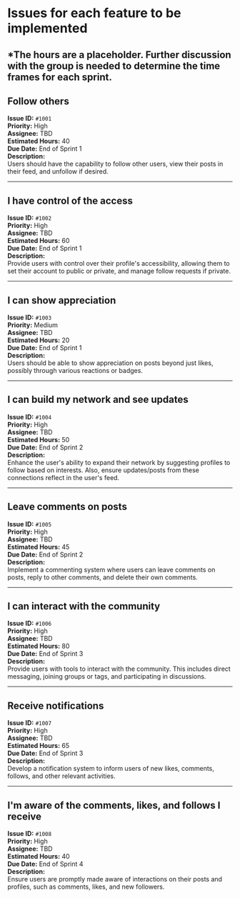 # Issues for each feature to be implemented
## *The hours are a placeholder. Further discussion with the group is needed to determine the time frames for each sprint. 

## Follow others
**Issue ID:** `#1001`  
**Priority:** High  
**Assignee:** TBD  
**Estimated Hours:** 40  
**Due Date:** End of Sprint 1  
**Description:**  
Users should have the capability to follow other users, view their posts in their feed, and unfollow if desired.

---

## I have control of the access
**Issue ID:** `#1002`  
**Priority:** High  
**Assignee:** TBD  
**Estimated Hours:** 60  
**Due Date:** End of Sprint 1  
**Description:**  
Provide users with control over their profile's accessibility, allowing them to set their account to public or private, and manage follow requests if private.

---

## I can show appreciation
**Issue ID:** `#1003`  
**Priority:** Medium  
**Assignee:** TBD  
**Estimated Hours:** 20  
**Due Date:** End of Sprint 1  
**Description:**  
Users should be able to show appreciation on posts beyond just likes, possibly through various reactions or badges.

---

## I can build my network and see updates
**Issue ID:** `#1004`  
**Priority:** High  
**Assignee:** TBD  
**Estimated Hours:** 50  
**Due Date:** End of Sprint 2  
**Description:**  
Enhance the user's ability to expand their network by suggesting profiles to follow based on interests. Also, ensure updates/posts from these connections reflect in the user's feed.

---

## Leave comments on posts
**Issue ID:** `#1005`  
**Priority:** High  
**Assignee:** TBD  
**Estimated Hours:** 45  
**Due Date:** End of Sprint 2  
**Description:**  
Implement a commenting system where users can leave comments on posts, reply to other comments, and delete their own comments.

---

## I can interact with the community
**Issue ID:** `#1006`  
**Priority:** High  
**Assignee:** TBD  
**Estimated Hours:** 80  
**Due Date:** End of Sprint 3  
**Description:**  
Provide users with tools to interact with the community. This includes direct messaging, joining groups or tags, and participating in discussions.

---

## Receive notifications
**Issue ID:** `#1007`  
**Priority:** High  
**Assignee:** TBD  
**Estimated Hours:** 65  
**Due Date:** End of Sprint 3  
**Description:**  
Develop a notification system to inform users of new likes, comments, follows, and other relevant activities.

---

## I'm aware of the comments, likes, and follows I receive
**Issue ID:** `#1008`  
**Priority:** High  
**Assignee:** TBD  
**Estimated Hours:** 40  
**Due Date:** End of Sprint 4  
**Description:**  
Ensure users are promptly made aware of interactions on their posts and profiles, such as comments, likes, and new followers.
